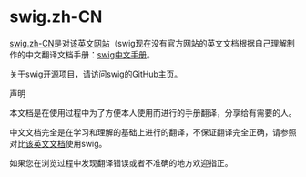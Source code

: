 # swig.zh-CN
[swig.zh-CN](http://myvin.github.io/swig.zh-CN)是对[该英文网站](http://node-swig.github.io/swig-templates/)（swig现在没有官方网站的英文文档根据自己理解制作的中文翻译文档手册：[swig中文手册](http://myvin.github.io/swig.zh-CN)。

关于swig开源项目，请访问swig的[GitHub主页](https://github.com/paularmstrong/swig)。

声明

本文档是在使用过程中为了方便本人使用而进行的手册翻译，分享给有需要的人。

中文文档完全是在学习和理解的基础上进行的翻译，不保证翻译完全正确，请参照对比[该英文文档](http://node-swig.github.io/swig-templates/)使用swig。

如果您在浏览过程中发现翻译错误或者不准确的地方欢迎指正。

